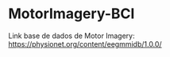# MotorImagery-BCI

Link base de dados de Motor Imagery: https://physionet.org/content/eegmmidb/1.0.0/
